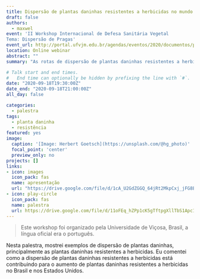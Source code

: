 ```yaml
---
title: Dispersão de plantas daninhas resistentes a herbicidas no mundo
draft: false
authors: 
  - maxwel
event: 'II Workshop Internacional de Defesa Sanitária Vegetal
Tema: Dispersão de Pragas'
event_url: http://portal.ufvjm.edu.br/agendas/eventos/2020/documentos/programacao-workshop-producao-vegetal.pdf
location: Online webinar
abstract: "" 
summary: "As rotas de dispersão de plantas daninhas resistentes a herbicidas." 

# Talk start and end times.
#   End time can optionally be hidden by prefixing the line with `#`.
date: "2020-09-18T19:30:00Z"
date_end: "2020-09-18T21:00:00Z"
all_day: false

categories:
  - palestra
tags:
  - planta daninha
  - resistência
featured: yes
image:
  caption: '[Image: Herbert Goetsch](https://unsplash.com/@hg_photo)'
  focal_point: 'center'
  preview_only: no
projects: []
links:
- icon: images
  icon_pack: fas
  name: apresentação
  url: "https://drive.google.com/file/d/1cA_U2GdZGGQ_64jRt2MkpCxj_jFG8E9_/view?usp=sharing"
- icon: play-circle
  icon_pack: fas
  name: palestra
  url: https://drive.google.com/file/d/11oFEq_hZPp1cK5gTftpgXllTbS1Apc1-/view?usp=sharing
---
```


> Este workshop foi organizado pela Universidade de Viçosa, Brasil, a língua oficial era o português.

Nesta palestra, mostrei exemplos de dispersão de plantas daninhas, principalmente as plantas daninhas resistentes a herbicidas. Eu comentei como a dispersão de plantas daninhas resistentes a herbicidas está contribuindo para o aumento de plantas daninhas resistentes a herbicidas no Brasil e nos Estados Unidos.